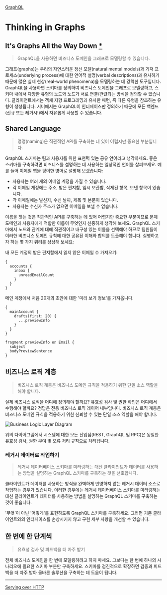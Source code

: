 [GraphQL](https://graphql.org/learn/)

# Thinking in Graphs

## It's Graphs All the Way Down [*](https://en.wikipedia.org/wiki/Turtles_all_the_way_down)

> GraphQL을 사용하면 비즈니스 도메인을 그래프로 모델링할 수 있습니다.

그래프(graphs)는 우리의 자연스러운 정신 모델(natural mental models)과 기저 프로세스(underlying process)에 대한 언어적 설명(verbal descriptions)과 유사하기 때문에 많은 실제 현상(real-world phenomena)을 모델링하는 데 강력한 도구입니다. GraphQL을 사용하면 스키마를 정의하여 비즈니스 도메인을 그래프로 모델링하고, 스키마 내에서 다양한 유형의 노드와 노드가 서로 연결/관련되는 방식을 정의할 수 있습니다. 클라이언트에서는 객체 지향 프로그래밍과 유사한 패턴, 즉 다른 유형을 참조하는 유형이 생성됩니다. 서버에서는 GraphQL이 인터페이스만 정의하기 때문에 모든 백엔드(신규 또는 레거시!)에서 자유롭게 사용할 수 있습니다.

## Shared Language

> 명명(naming)은 직관적인 API를 구축하는 데 있어 어렵지만 중요한 부분입니다.

GraphQL 스키마는 팀과 사용자를 위한 표현력 있는 공유 언어라고 생각하세요. 좋은 스키마를 구축하려면 비즈니스를 설명하는 데 사용하는 일상적인 언어를 살펴보세요. 예를 들어 이메일 앱을 평이한 영어로 설명해 보겠습니다:

- 사용자는 여러 개의 이메일 계정을 가질 수 있습니다.
- 각 이메일 계정에는 주소, 받은 편지함, 임시 보관함, 삭제된 항목, 보낸 항목이 있습니다.
- 각 이메일에는 발신자, 수신 날짜, 제목 및 본문이 있습니다.
- 사용자는 수신자 주소가 없으면 이메일을 보낼 수 없습니다.

이름을 짓는 것은 직관적인 API를 구축하는 데 있어 어렵지만 중요한 부분이므로 문제 도메인과 사용자에게 적합한 이름이 무엇인지 신중하게 생각해 보세요. GraphQL 스키마에서 노드와 관계에 대해 직관적이고 내구성 있는 이름을 선택해야 하므로 팀원들이 이러한 비즈니스 도메인 규칙에 대한 공유된 이해와 합의를 도출해야 합니다. 실행하고자 하는 몇 가지 쿼리를 상상해 보세요:

내 모든 계정의 받은 편지함에서 읽지 않은 이메일 수 가져오기:

```
{
  accounts {
    inbox {
      unreadEmailCount
    }
  }
}
```

메인 계정에서 처음 20개의 초안에 대한 '미리 보기 정보'를 가져옵니다.

```
{
  mainAccount {
    drafts(first: 20) {
      ...previewInfo
    }
  }
}

fragment previewInfo on Email {
  subject
  bodyPreviewSentence
}
```

## 비즈니스 로직 계층

> 비즈니스 로직 계층은 비즈니스 도메인 규칙을 적용하기 위한 단일 소스 역할을 해야 합니다.

실제 비즈니스 로직을 어디에 정의해야 할까요? 유효성 검사 및 권한 확인은 어디에서 수행해야 할까요? 정답은 전용 비즈니스 로직 레이어 내부입니다. 비즈니스 로직 계층은 비즈니스 도메인 규칙을 적용하기 위한 신뢰할 수 있는 단일 소스 역할을 해야 합니다.

![Business Logic Layer Diagram](https://graphql.org/img/diagrams/business_layer.png)

위의 다이어그램에서 시스템에 대한 모든 진입점(REST, GraphQL 및 RPC)은 동일한 유효성 검사, 권한 부여 및 오류 처리 규칙으로 처리됩니다.

### 레거시 데이터로 작업하기

> 레거시 데이터베이스 스키마를 미러링하는 대신 클라이언트가 데이터를 사용하는 방법을 설명하는 GraphQL 스키마를 구축하는 것을 선호합니다.

클라이언트가 데이터를 사용하는 방식을 완벽하게 반영하지 않는 레거시 데이터 소스로 작업하는 경우가 있습니다. 이러한 경우에는 레거시 데이터베이스 스키마를 미러링하는 대신 클라이언트가 데이터를 사용하는 방법을 설명하는 GraphQL 스키마를 구축하는 것이 좋습니다.

'무엇'이 아닌 '어떻게'를 표현하도록 GraphQL 스키마를 구축하세요. 그러면 기존 클라이언트와의 인터페이스를 손상시키지 않고 구현 세부 사항을 개선할 수 있습니다.

## 한 번에 한 단계씩

> 유효성 검사 및 피드백을 더 자주 받기

전체 비즈니스 도메인을 한 번에 모델링하려고 하지 마세요. 그보다는 한 번에 하나의 시나리오에 필요한 스키마 부분만 구축하세요. 스키마를 점진적으로 확장하면 검증과 피드백을 더 자주 받아 올바른 솔루션을 구축하는 데 도움이 됩니다.

---

[Serving over HTTP](008_serving_over_http.md)